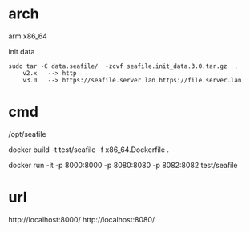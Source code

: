 
# arch
arm
x86_64



init data  


```
sudo tar -C data.seafile/  -zcvf seafile.init_data.3.0.tar.gz  .
	v2.x   --> http
	v3.0   --> https://seafile.server.lan https://file.server.lan
```

# cmd

/opt/seafile

docker build -t test/seafile -f  x86_64.Dockerfile .

docker run -it -p 8000:8000 -p 8080:8080 -p 8082:8082 test/seafile


# url
http://localhost:8000/
http://localhost:8080/

